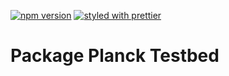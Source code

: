 [![npm version](https://badge.fury.io/js/%40gameastic%2Fplanck-testbed.svg)](https://badge.fury.io/js/%40gameastic%2Fplanck-testbed)
[![styled with prettier](https://img.shields.io/badge/styled_with-prettier-ff69b4.svg)](https://github.com/prettier/prettier)

# Package Planck Testbed
